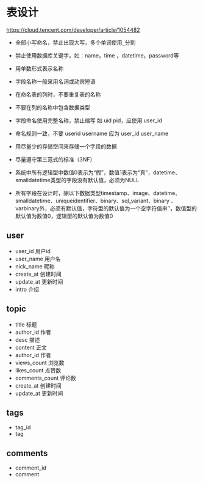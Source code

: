 # 表设计

https://cloud.tencent.com/developer/article/1054482

- 全部小写命名，禁止出现大写，多个单词使用`_`分割
- 禁止使用数据库关键字，如：name，time ，datetime，password等
- 用单数形式表示名称
- 字段名称一般采用名词或动宾短语
- 在命名表的列时，不要重复表的名称
- 不要在列的名称中包含数据类型
- 字段命名使用完整名称，禁止缩写 如 uid pid，应使用 user_id
- 命名规则一致，不要 userid username 应为 user_id user_name
- 用尽量少的存储空间来存储一个字段的数据
- 尽量遵守第三范式的标准（3NF）

- 系统中所有逻辑型中数值0表示为“假”，数值1表示为“真”，datetime、smalldatetime类型的字段没有默认值，必须为NULL
- 所有字段在设计时，除以下数据类型timestamp、image、datetime、smalldatetime、uniqueidentifier、binary、sql_variant、binary 、varbinary外，必须有默认值，字符型的默认值为一个空字符值串’’，数值型的默认值为数值0，逻辑型的默认值为数值0

## user

- user_id 用户id
- user_name 用户名
- nick_name 昵称
- create_at 创建时间
- update_at 更新时间
- intro 介绍

## topic

- title 标题
- author_id 作者
- desc 描述
- content 正文
- author_id 作者
- views_count 浏览数
- likes_count 点赞数
- comments_count 评论数
- create_at 创建时间
- update_at 更新时间

## tags

- tag_id
- tag

## comments

- comment_id
- comment
